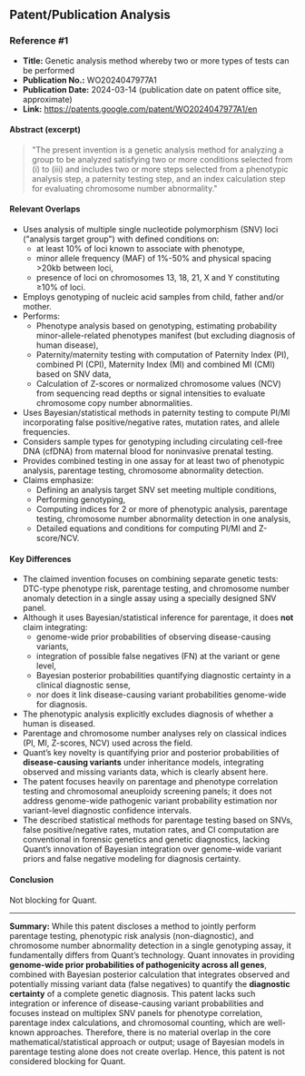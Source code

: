 ## Patent/Publication Analysis

### Reference #1

- **Title:** Genetic analysis method whereby two or more types of tests can be performed
- **Publication No.:** WO2024047977A1
- **Publication Date:** 2024-03-14 (publication date on patent office site, approximate)
- **Link:** https://patents.google.com/patent/WO2024047977A1/en

#### Abstract (excerpt)

> "The present invention is a genetic analysis method for analyzing a group to be analyzed satisfying two or more conditions selected from (i) to (iii) and includes two or more steps selected from a phenotypic analysis step, a paternity testing step, and an index calculation step for evaluating chromosome number abnormality."

#### Relevant Overlaps

- Uses analysis of multiple single nucleotide polymorphism (SNV) loci ("analysis target group") with defined conditions on:
   - at least 10% of loci known to associate with phenotype,
   - minor allele frequency (MAF) of 1%-50% and physical spacing >20kb between loci,
   - presence of loci on chromosomes 13, 18, 21, X and Y constituting ≥10% of loci.
- Employs genotyping of nucleic acid samples from child, father and/or mother.
- Performs:
   - Phenotype analysis based on genotyping, estimating probability minor-allele-related phenotypes manifest (but excluding diagnosis of human disease),
   - Paternity/maternity testing with computation of Paternity Index (PI), combined PI (CPI), Maternity Index (MI) and combined MI (CMI) based on SNV data,
   - Calculation of Z-scores or normalized chromosome values (NCV) from sequencing read depths or signal intensities to evaluate chromosome copy number abnormalities.
- Uses Bayesian/statistical methods in paternity testing to compute PI/MI incorporating false positive/negative rates, mutation rates, and allele frequencies.
- Considers sample types for genotyping including circulating cell-free DNA (cfDNA) from maternal blood for noninvasive prenatal testing.
- Provides combined testing in one assay for at least two of phenotypic analysis, parentage testing, chromosome abnormality detection.
- Claims emphasize:
   - Defining an analysis target SNV set meeting multiple conditions,
   - Performing genotyping,
   - Computing indices for 2 or more of phenotypic analysis, parentage testing, chromosome number abnormality detection in one analysis,
   - Detailed equations and conditions for computing PI/MI and Z-score/NCV.

#### Key Differences

- The claimed invention focuses on combining separate genetic tests: DTC-type phenotype risk, parentage testing, and chromosome number anomaly detection in a single assay using a specially designed SNV panel.
- Although it uses Bayesian/statistical inference for parentage, it does **not** claim integrating:
   - genome-wide prior probabilities of observing disease-causing variants,
   - integration of possible false negatives (FN) at the variant or gene level,
   - Bayesian posterior probabilities quantifying diagnostic certainty in a clinical diagnostic sense,
   - nor does it link disease-causing variant probabilities genome-wide for diagnosis.
- The phenotypic analysis explicitly excludes diagnosis of whether a human is diseased.
- Parentage and chromosome number analyses rely on classical indices (PI, MI, Z-scores, NCV) used across the field.
- Quant’s key novelty is quantifying prior and posterior probabilities of **disease-causing variants** under inheritance models, integrating observed and missing variants data, which is clearly absent here.
- The patent focuses heavily on parentage and phenotype correlation testing and chromosomal aneuploidy screening panels; it does not address genome-wide pathogenic variant probability estimation nor variant-level diagnostic confidence intervals.
- The described statistical methods for parentage testing based on SNVs, false positive/negative rates, mutation rates, and CI computation are conventional in forensic genetics and genetic diagnostics, lacking Quant’s innovation of Bayesian integration over genome-wide variant priors and false negative modeling for diagnosis certainty.

#### Conclusion

Not blocking for Quant.

---

**Summary:** While this patent discloses a method to jointly perform parentage testing, phenotypic risk analysis (non-diagnostic), and chromosome number abnormality detection in a single genotyping assay, it fundamentally differs from Quant’s technology. Quant innovates in providing **genome-wide prior probabilities of pathogenicity across all genes**, combined with Bayesian posterior calculation that integrates observed and potentially missing variant data (false negatives) to quantify the **diagnostic certainty** of a complete genetic diagnosis. This patent lacks such integration or inference of disease-causing variant probabilities and focuses instead on multiplex SNV panels for phenotype correlation, parentage index calculations, and chromosomal counting, which are well-known approaches. Therefore, there is no material overlap in the core mathematical/statistical approach or output; usage of Bayesian models in parentage testing alone does not create overlap. Hence, this patent is not considered blocking for Quant.
